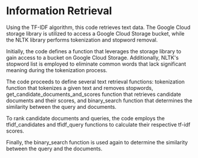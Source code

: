 # Information Retrieval

Using the TF-IDF algorithm, this code retrieves text data. The Google Cloud storage library is utilized to access a Google Cloud Storage bucket, while the NLTK library performs tokenization and stopword removal.

Initially, the code defines a function that leverages the storage library to gain access to a bucket on Google Cloud Storage. Additionally, NLTK's stopword list is employed to eliminate common words that lack significant meaning during the tokenization process.

The code proceeds to define several text retrieval functions: tokenization function that tokenizes a given text and removes stopwords, get_candidate_documents_and_scores function that retrieves candidate documents and their scores, and binary_search function that determines the similarity between the query and documents.

To rank candidate documents and queries, the code employs the tfidf_candidates and tfidf_query functions to calculate their respective tf-idf scores.

Finally, the binary_search function is used again to determine the similarity between the query and the documents.
